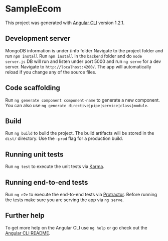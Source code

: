 # SampleEcom

This project was generated with [Angular CLI](https://github.com/angular/angular-cli) version 1.2.1.

## Development server
MongoDB information is under /info folder
Navigate to the project folder and run `npm install` 
Run `npm install` in the `backend` folder and do `node server.js` DB will run and listen under port 5000
and run `ng serve` for a dev server. Navigate to `http://localhost:4200/`. 
The app will automatically reload if you change any of the source files.


## Code scaffolding

Run `ng generate component component-name` to generate a new component. You can also use `ng generate directive|pipe|service|class|module`.

## Build

Run `ng build` to build the project. The build artifacts will be stored in the `dist/` directory. Use the `-prod` flag for a production build.

## Running unit tests

Run `ng test` to execute the unit tests via [Karma](https://karma-runner.github.io).

## Running end-to-end tests

Run `ng e2e` to execute the end-to-end tests via [Protractor](http://www.protractortest.org/).
Before running the tests make sure you are serving the app via `ng serve`.

## Further help

To get more help on the Angular CLI use `ng help` or go check out the [Angular CLI README](https://github.com/angular/angular-cli/blob/master/README.md).
